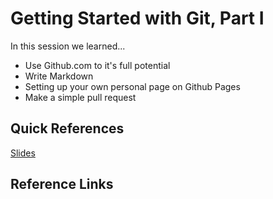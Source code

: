 # Getting Started with Git, Part I

In this session we learned...
- Use Github.com to it's full potential
- Write Markdown
- Setting up your own personal page on Github Pages
- Make a simple pull request

## Quick References
[Slides]()

## Reference Links
